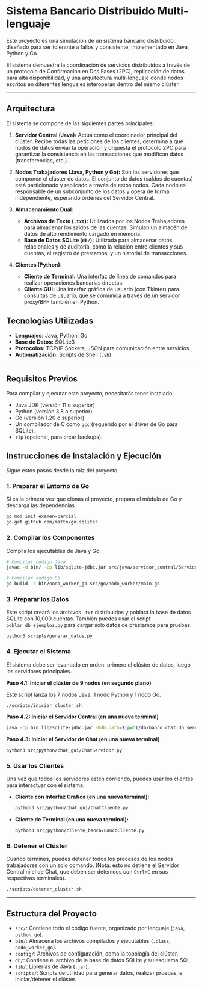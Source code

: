 
# Sistema Bancario Distribuido Multi-lenguaje

Este proyecto es una simulación de un sistema bancario distribuido, diseñado para ser tolerante a fallos y consistente, implementado en Java, Python y Go.

El sistema demuestra la coordinación de servicios distribuidos a través de un protocolo de Confirmación en Dos Fases (2PC), replicación de datos para alta disponibilidad, y una arquitectura multi-lenguaje donde nodos escritos en diferentes lenguajes interoperan dentro del mismo clúster.

---

## Arquitectura

El sistema se compone de las siguientes partes principales:

1.  **Servidor Central (Java):** Actúa como el coordinador principal del clúster. Recibe todas las peticiones de los clientes, determina a qué nodos de datos enviar la operación y orquesta el protocolo 2PC para garantizar la consistencia en las transacciones que modifican datos (transferencias, etc.).

2.  **Nodos Trabajadores (Java, Python y Go):** Son los servidores que componen el clúster de datos. El conjunto de datos (saldos de cuentas) está particionado y replicado a través de estos nodos. Cada nodo es responsable de un subconjunto de los datos y opera de forma independiente, esperando órdenes del Servidor Central.

3.  **Almacenamiento Dual:**
    *   **Archivos de Texto (`.txt`):** Utilizados por los Nodos Trabajadores para almacenar los saldos de las cuentas. Simulan un almacén de datos de alto rendimiento cargado en memoria.
    *   **Base de Datos SQLite (`db/`):** Utilizada para almacenar datos relacionales y de auditoría, como la relación entre clientes y sus cuentas, el registro de préstamos, y un historial de transacciones.

4.  **Clientes (Python):**
    *   **Cliente de Terminal:** Una interfaz de línea de comandos para realizar operaciones bancarias directas.
    *   **Cliente GUI:** Una interfaz gráfica de usuario (con Tkinter) para consultas de usuario, que se comunica a través de un servidor proxy/BFF también en Python.

## Tecnologías Utilizadas

*   **Lenguajes:** Java, Python, Go
*   **Base de Datos:** SQLite3
*   **Protocolos:** TCP/IP Sockets, JSON para comunicación entre servicios.
*   **Automatización:** Scripts de Shell (`.sh`)

---

## Requisitos Previos

Para compilar y ejecutar este proyecto, necesitarás tener instalado:

*   Java JDK (versión 11 o superior)
*   Python (versión 3.8 o superior)
*   Go (versión 1.20 o superior)
*   Un compilador de C como `gcc` (requerido por el driver de Go para SQLite).
*   `zip` (opcional, para crear backups).

## Instrucciones de Instalación y Ejecución

Sigue estos pasos desde la raíz del proyecto.

### 1. Preparar el Entorno de Go

Si es la primera vez que clonas el proyecto, prepara el módulo de Go y descarga las dependencias.

```bash
go mod init examen-parcial
go get github.com/mattn/go-sqlite3
```

### 2. Compilar los Componentes

Compila los ejecutables de Java y Go.

```bash
# Compilar código Java
javac -d bin/ -cp lib/sqlite-jdbc.jar src/java/servidor_central/ServidorCentral.java src/java/nodo_trabajador/NodoWorker.java

# Compilar código Go
go build -o bin/nodo_worker_go src/go/nodo_worker/main.go
```

### 3. Preparar los Datos

Este script creará los archivos `.txt` distribuidos y poblará la base de datos SQLite con 10,000 cuentas. También puedes usar el script `poblar_db_ejemplos.py` para cargar solo datos de préstamos para pruebas.

```bash
python3 scripts/generar_datos.py
```

### 4. Ejecutar el Sistema

El sistema debe ser levantado en orden: primero el clúster de datos, luego los servidores principales.

**Paso 4.1: Iniciar el clúster de 9 nodos (en segundo plano)**

Este script lanza los 7 nodos Java, 1 nodo Python y 1 nodo Go.

```bash
./scripts/iniciar_cluster.sh
```

**Paso 4.2: Iniciar el Servidor Central (en una nueva terminal)**

```bash
java -cp bin:lib/sqlite-jdbc.jar -Ddb.path=$(pwd)/db/banco_chat.db servidor_central.ServidorCentral 6000 config/nodos_config.json
```

**Paso 4.3: Iniciar el Servidor de Chat (en una nueva terminal)**

```bash
python3 src/python/chat_gui/ChatServidor.py
```

### 5. Usar los Clientes

Una vez que todos los servidores estén corriendo, puedes usar los clientes para interactuar con el sistema.

*   **Cliente con Interfaz Gráfica (en una nueva terminal):**
    ```bash
    python3 src/python/chat_gui/ChatCliente.py
    ```
*   **Cliente de Terminal (en una nueva terminal):**
    ```bash
    python3 src/python/cliente_banco/BancoCliente.py
    ```

### 6. Detener el Clúster

Cuando termines, puedes detener todos los procesos de los nodos trabajadores con un solo comando. (Nota: esto no detiene el Servidor Central ni el de Chat, que deben ser detenidos con `Ctrl+C` en sus respectivas terminales).

```bash
./scripts/detener_cluster.sh
```

---

## Estructura del Proyecto

*   `src/`: Contiene todo el código fuente, organizado por lenguaje (`java`, `python`, `go`).
*   `bin/`: Almacena los archivos compilados y ejecutables (`.class`, `nodo_worker_go`).
*   `config/`: Archivos de configuración, como la topología del clúster.
*   `db/`: Contiene el archivo de la base de datos SQLite y su esquema SQL.
*   `lib/`: Librerías de Java (`.jar`).
*   `scripts/`: Scripts de utilidad para generar datos, realizar pruebas, e iniciar/detener el clúster.
